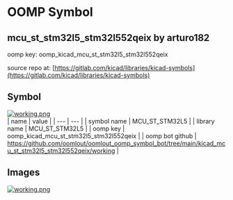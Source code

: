 # OOMP Symbol  
## mcu_st_stm32l5_stm32l552qeix  by arturo182  
  
oomp key: oomp_kicad_mcu_st_stm32l5_stm32l552qeix  
  
source repo at: [https://gitlab.com/kicad/libraries/kicad-symbols](https://gitlab.com/kicad/libraries/kicad-symbols)  
## Symbol  
  
[![working.png](working_600.png)](working.png)  
| name | value | 
| --- | --- | 
| symbol name | MCU_ST_STM32L5 | 
| library name | MCU_ST_STM32L5 | 
| oomp key | oomp_kicad_mcu_st_stm32l5_stm32l552qeix | 
| oomp bot github | https://github.com/oomlout/oomlout_oomp_symbol_bot/tree/main/kicad_mcu_st_stm32l5_stm32l552qeix/working | 
## Images  
  
[![working.png](working_140.png)](working.png)  
